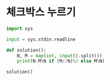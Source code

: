 # 체크박스 누르기

```python
import sys

input = sys.stdin.readline

def solution():
    N, M = map(int, input().split())
    print(N-M%N if (M//N)%2 else M%N)

solution()
```

